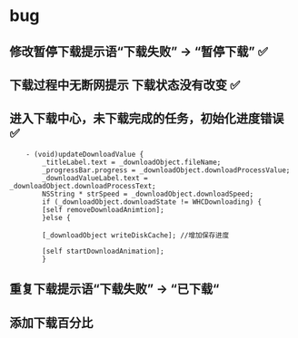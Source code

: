 # bug

## 修改暂停下载提示语“下载失败” -> “暂停下载”  ✅
## 下载过程中无断网提示  下载状态没有改变 ✅
## 进入下载中心，未下载完成的任务，初始化进度错误 ✅

        - (void)updateDownloadValue {
            _titleLabel.text = _downloadObject.fileName;
            _progressBar.progress = _downloadObject.downloadProcessValue;
            _downloadValueLabel.text = _downloadObject.downloadProcessText;
            NSString * strSpeed = _downloadObject.downloadSpeed;
            if (_downloadObject.downloadState != WHCDownloading) {
            [self removeDownloadAnimtion];
            }else {

            [_downloadObject writeDiskCache]; //增加保存进度

            [self startDownloadAnimation];
            }

## 重复下载提示语“下载失败” -> “已下载“

## 添加下载百分比